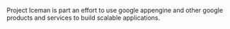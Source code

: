 Project Iceman is part an effort to use google appengine and other google products and services to build scalable applications.  
